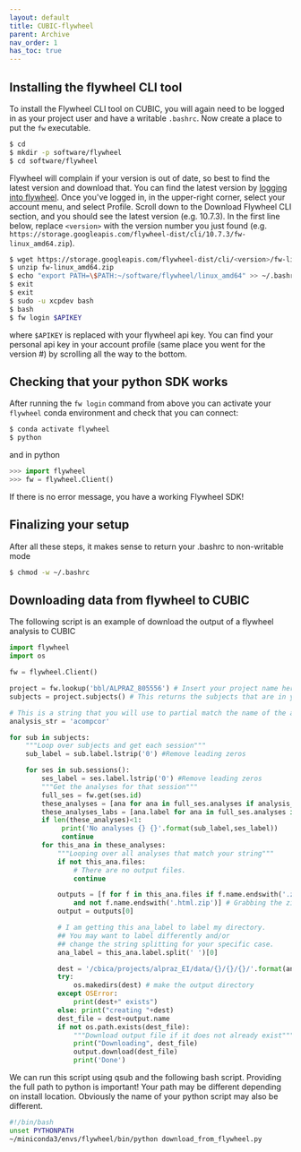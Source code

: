 ```yaml
---
layout: default
title: CUBIC-flywheel
parent: Archive
nav_order: 1
has_toc: true
---
```


## Installing the flywheel CLI tool

To install the Flywheel CLI tool on CUBIC, you will again need to be logged in as your project user and have a writable `.bashrc`. Now create a place to put the `fw` executable.

```bash
$ cd
$ mkdir -p software/flywheel
$ cd software/flywheel
```

Flywheel will complain if your version is out of date, so best to find the latest version and download that. You can find the latest version by [logging into flywheel](Upenn.flywheel.io). Once you've logged in, in the upper-right corner, select your account menu, and select Profile. Scroll down to the Download Flywheel CLI section, and you should see the latest version (e.g. 10.7.3). In the first line below, replace `<version>` with the version number you just found (e.g. `https://storage.googleapis.com/flywheel-dist/cli/10.7.3/fw-linux_amd64.zip`).

```bash
$ wget https://storage.googleapis.com/flywheel-dist/cli/<version>/fw-linux_amd64.zip
$ unzip fw-linux_amd64.zip
$ echo "export PATH=\$PATH:~/software/flywheel/linux_amd64" >> ~/.bashrc
$ exit
$ exit
$ sudo -u xcpdev bash
$ bash
$ fw login $APIKEY
```

where `$APIKEY` is replaced with your flywheel api key. You can find your personal api key in your account profile (same place you went for the version #) by scrolling all the way to the bottom.

## Checking that your python SDK works

After running the `fw login` command from above you can activate your `flywheel` conda environment and check that you can connect:

```bash
$ conda activate flywheel
$ python
```

and in python

```python
>>> import flywheel
>>> fw = flywheel.Client()
```

If there is no error message, you have a working Flywheel SDK!

## Finalizing your setup

After all these steps, it makes sense to return your .bashrc to non-writable mode

```bash
$ chmod -w ~/.bashrc
```

## Downloading data from flywheel to CUBIC

The following script is an example of download the output of a flywheel analysis to CUBIC

```python
import flywheel
import os

fw = flywheel.Client()

project = fw.lookup('bbl/ALPRAZ_805556') # Insert your project name here
subjects = project.subjects() # This returns the subjects that are in your project

# This is a string that you will use to partial match the name of the analysis output you want.
analysis_str = 'acompcor'

for sub in subjects:
    """Loop over subjects and get each session"""
    sub_label = sub.label.lstrip('0') #Remove leading zeros

    for ses in sub.sessions():
        ses_label = ses.label.lstrip('0') #Remove leading zeros
        """Get the analyses for that session"""
        full_ses = fw.get(ses.id)
        these_analyses = [ana for ana in full_ses.analyses if analysis_str in ana.label]
        these_analyses_labs = [ana.label for ana in full_ses.analyses if analysis_str in ana.label]
        if len(these_analyses)<1:
             print('No analyses {} {}'.format(sub_label,ses_label))
             continue
        for this_ana in these_analyses:
            """Looping over all analyses that match your string"""
            if not this_ana.files:
                # There are no output files.
                continue

            outputs = [f for f in this_ana.files if f.name.endswith('.zip')
                and not f.name.endswith('.html.zip')] # Grabbing the zipped output file
            output = outputs[0]

            # I am getting this ana_label to label my directory.
            ## You may want to label differently and/or
            ## change the string splitting for your specific case.
            ana_label = this_ana.label.split(' ')[0]

            dest = '/cbica/projects/alpraz_EI/data/{}/{}/{}/'.format(ana_label,sub_label,ses_label) #output location
            try:
                os.makedirs(dest) # make the output directory
            except OSError:
                print(dest+" exists")
            else: print("creating "+dest)
            dest_file = dest+output.name
            if not os.path.exists(dest_file):
                """Download output file if it does not already exist"""
                print("Downloading", dest_file)
                output.download(dest_file)
                print('Done')
```

We can run this script using qsub and the following bash script.
Providing the full path to python is important! Your path may be different depending on install location. Obviously the name of your python script may also be different.

```bash
#!/bin/bash
unset PYTHONPATH
~/miniconda3/envs/flywheel/bin/python download_from_flywheel.py
```

